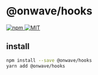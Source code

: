 # @onwave/hooks

<p>
  <a href="https://www.npmjs.com/package/@onwave/hooks">
    <img
      src="https://img.shields.io/npm/v/@onwave/hooks.svg"
      alt="npm"
    >
  </a>
  <a href="https://github.com/onwave-dev/onwave-hooks/blob/master/LICENSE">
    <img
      src="https://img.shields.io/github/license/onwave-dev/onwave-hooks.svg"
      alt="MIT"
    >
  </a>
</p>

## install

```sh
npm install --save @onwave/hooks
yarn add @onwave/hooks
```
